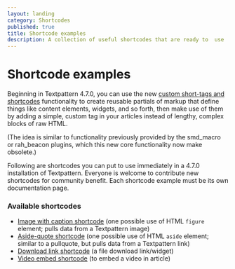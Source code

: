 ```yaml
---
layout: landing
category: Shortcodes
published: true
title: Shortcode examples
description: A collection of useful shortcodes that are ready to  use
---
```


# Shortcode examples

Beginning in Textpattern 4.7.0, you can use the new [custom short-tags and shortcodes](custom-short-tags-and-shortcodes) functionality to create reusable partials of markup that define things like content elements, widgets, and so forth, then make use of them by adding a simple, custom tag in your articles instead of lengthy, complex blocks of raw HTML.

(The idea is similar to functionality previously provided by the smd_macro or rah_beacon plugins, which this new core functionality now make obsolete.)

Following are shortcodes you can put to use immediately in a 4.7.0 installation of Textpattern. Everyone is welcome to contribute new shortcodes for community benefit. Each shortcode example must be its own documentation page.

### Available shortcodes

* [Image with caption shortcode](image-with-caption-shortcode) (one possible use of HTML `figure` element; pulls data from a Textpattern image)
* [Aside-quote shortcode](aside-quote-shortcode) (one possible use of HTML `aside` element; similar to a pullquote, but pulls data from a Textpattern link)
* [Download link shortcode](download-link-shortcode) (a file download link/widget)
* [Video embed shortcode](video-embed-shortcode) (to embed a video in article)

